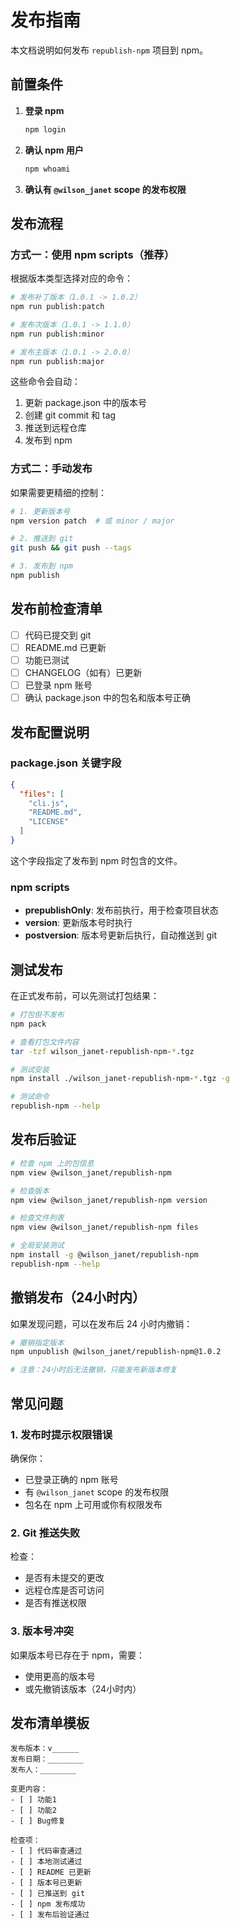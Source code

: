 # 发布指南

本文档说明如何发布 `republish-npm` 项目到 npm。

## 前置条件

1. **登录 npm**
   ```bash
   npm login
   ```

2. **确认 npm 用户**
   ```bash
   npm whoami
   ```

3. **确认有 `@wilson_janet` scope 的发布权限**

## 发布流程

### 方式一：使用 npm scripts（推荐）

根据版本类型选择对应的命令：

```bash
# 发布补丁版本（1.0.1 -> 1.0.2）
npm run publish:patch

# 发布次版本（1.0.1 -> 1.1.0）
npm run publish:minor

# 发布主版本（1.0.1 -> 2.0.0）
npm run publish:major
```

这些命令会自动：
1. 更新 package.json 中的版本号
2. 创建 git commit 和 tag
3. 推送到远程仓库
4. 发布到 npm

### 方式二：手动发布

如果需要更精细的控制：

```bash
# 1. 更新版本号
npm version patch  # 或 minor / major

# 2. 推送到 git
git push && git push --tags

# 3. 发布到 npm
npm publish
```

## 发布前检查清单

- [ ] 代码已提交到 git
- [ ] README.md 已更新
- [ ] 功能已测试
- [ ] CHANGELOG（如有）已更新
- [ ] 已登录 npm 账号
- [ ] 确认 package.json 中的包名和版本号正确

## 发布配置说明

### package.json 关键字段

```json
{
  "files": [
    "cli.js",
    "README.md", 
    "LICENSE"
  ]
}
```
这个字段指定了发布到 npm 时包含的文件。

### npm scripts

- **prepublishOnly**: 发布前执行，用于检查项目状态
- **version**: 更新版本号时执行
- **postversion**: 版本号更新后执行，自动推送到 git

## 测试发布

在正式发布前，可以先测试打包结果：

```bash
# 打包但不发布
npm pack

# 查看打包文件内容
tar -tzf wilson_janet-republish-npm-*.tgz

# 测试安装
npm install ./wilson_janet-republish-npm-*.tgz -g

# 测试命令
republish-npm --help
```

## 发布后验证

```bash
# 检查 npm 上的包信息
npm view @wilson_janet/republish-npm

# 检查版本
npm view @wilson_janet/republish-npm version

# 检查文件列表
npm view @wilson_janet/republish-npm files

# 全局安装测试
npm install -g @wilson_janet/republish-npm
republish-npm --help
```

## 撤销发布（24小时内）

如果发现问题，可以在发布后 24 小时内撤销：

```bash
# 撤销指定版本
npm unpublish @wilson_janet/republish-npm@1.0.2

# 注意：24小时后无法撤销，只能发布新版本修复
```

## 常见问题

### 1. 发布时提示权限错误

确保你：
- 已登录正确的 npm 账号
- 有 `@wilson_janet` scope 的发布权限
- 包名在 npm 上可用或你有权限发布

### 2. Git 推送失败

检查：
- 是否有未提交的更改
- 远程仓库是否可访问
- 是否有推送权限

### 3. 版本号冲突

如果版本号已存在于 npm，需要：
- 使用更高的版本号
- 或先撤销该版本（24小时内）

## 发布清单模板

```
发布版本：v______
发布日期：________
发布人：________

变更内容：
- [ ] 功能1
- [ ] 功能2
- [ ] Bug修复

检查项：
- [ ] 代码审查通过
- [ ] 本地测试通过
- [ ] README 已更新
- [ ] 版本号已更新
- [ ] 已推送到 git
- [ ] npm 发布成功
- [ ] 发布后验证通过
```

